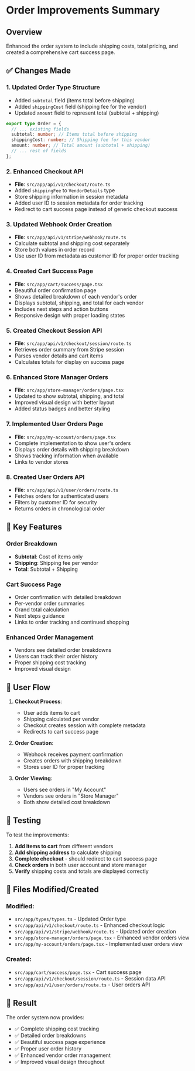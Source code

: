# Order Improvements Summary

## Overview
Enhanced the order system to include shipping costs, total pricing, and created a comprehensive cart success page.

## ✅ Changes Made

### 1. **Updated Order Type Structure**
- Added `subtotal` field (items total before shipping)
- Added `shippingCost` field (shipping fee for the vendor)
- Updated `amount` field to represent total (subtotal + shipping)

```typescript
export type Order = {
  // ... existing fields
  subtotal: number; // Items total before shipping
  shippingCost: number; // Shipping fee for this vendor
  amount: number; // Total amount (subtotal + shipping)
  // ... rest of fields
};
```

### 2. **Enhanced Checkout API**
- **File**: `src/app/api/v1/checkout/route.ts`
- Added `shippingFee` to `VendorDetails` type
- Store shipping information in session metadata
- Added user ID to session metadata for order tracking
- Redirect to cart success page instead of generic checkout success

### 3. **Updated Webhook Order Creation**
- **File**: `src/app/api/v1/stripe/webhook/route.ts`
- Calculate subtotal and shipping cost separately
- Store both values in order record
- Use user ID from metadata as customer ID for proper order tracking

### 4. **Created Cart Success Page**
- **File**: `src/app/cart/success/page.tsx`
- Beautiful order confirmation page
- Shows detailed breakdown of each vendor's order
- Displays subtotal, shipping, and total for each vendor
- Includes next steps and action buttons
- Responsive design with proper loading states

### 5. **Created Checkout Session API**
- **File**: `src/app/api/v1/checkout/session/route.ts`
- Retrieves order summary from Stripe session
- Parses vendor details and cart items
- Calculates totals for display on success page

### 6. **Enhanced Store Manager Orders**
- **File**: `src/app/store-manager/orders/page.tsx`
- Updated to show subtotal, shipping, and total
- Improved visual design with better layout
- Added status badges and better styling

### 7. **Implemented User Orders Page**
- **File**: `src/app/my-account/orders/page.tsx`
- Complete implementation to show user's orders
- Displays order details with shipping breakdown
- Shows tracking information when available
- Links to vendor stores

### 8. **Created User Orders API**
- **File**: `src/app/api/v1/user/orders/route.ts`
- Fetches orders for authenticated users
- Filters by customer ID for security
- Returns orders in chronological order

## 🎯 Key Features

### **Order Breakdown**
- **Subtotal**: Cost of items only
- **Shipping**: Shipping fee per vendor
- **Total**: Subtotal + Shipping

### **Cart Success Page**
- Order confirmation with detailed breakdown
- Per-vendor order summaries
- Grand total calculation
- Next steps guidance
- Links to order tracking and continued shopping

### **Enhanced Order Management**
- Vendors see detailed order breakdowns
- Users can track their order history
- Proper shipping cost tracking
- Improved visual design

## 🔄 User Flow

1. **Checkout Process**:
   - User adds items to cart
   - Shipping calculated per vendor
   - Checkout creates session with complete metadata
   - Redirects to cart success page

2. **Order Creation**:
   - Webhook receives payment confirmation
   - Creates orders with shipping breakdown
   - Stores user ID for proper tracking

3. **Order Viewing**:
   - Users see orders in "My Account"
   - Vendors see orders in "Store Manager"
   - Both show detailed cost breakdown

## 🧪 Testing

To test the improvements:

1. **Add items to cart** from different vendors
2. **Add shipping address** to calculate shipping
3. **Complete checkout** - should redirect to cart success page
4. **Check orders** in both user account and store manager
5. **Verify** shipping costs and totals are displayed correctly

## 📁 Files Modified/Created

### Modified:
- `src/app/types/types.ts` - Updated Order type
- `src/app/api/v1/checkout/route.ts` - Enhanced checkout logic
- `src/app/api/v1/stripe/webhook/route.ts` - Updated order creation
- `src/app/store-manager/orders/page.tsx` - Enhanced vendor orders view
- `src/app/my-account/orders/page.tsx` - Implemented user orders view

### Created:
- `src/app/cart/success/page.tsx` - Cart success page
- `src/app/api/v1/checkout/session/route.ts` - Session data API
- `src/app/api/v1/user/orders/route.ts` - User orders API

## 🎉 Result

The order system now provides:
- ✅ Complete shipping cost tracking
- ✅ Detailed order breakdowns
- ✅ Beautiful success page experience
- ✅ Proper user order history
- ✅ Enhanced vendor order management
- ✅ Improved visual design throughout 